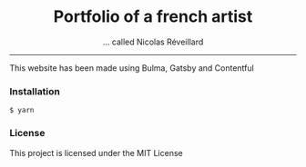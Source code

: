 <h1 align="center"> Portfolio of a french artist </h1>

<p align="center"> ... called Nicolas Réveillard </p>

<hr/>

<p> This website has been made using Bulma, Gatsby and Contentful</p>

<h3> Installation </h3>

```shell
$ yarn
```

<h3>License</h3>

This project is licensed under the MIT License
